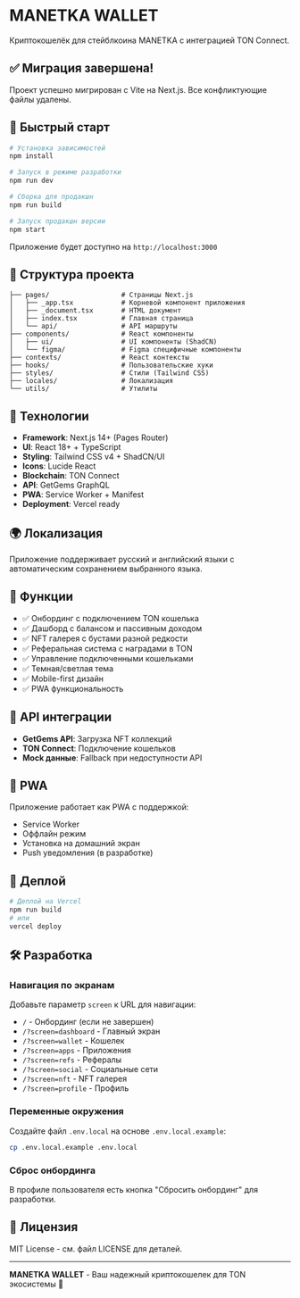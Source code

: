 # MANETKA WALLET

Криптокошелёк для стейблкоина MANETKA с интеграцией TON Connect.

## ✅ Миграция завершена!

Проект успешно мигрирован с Vite на Next.js. Все конфликтующие файлы удалены.

## 🚀 Быстрый старт

```bash
# Установка зависимостей
npm install

# Запуск в режиме разработки
npm run dev

# Сборка для продакшн
npm run build

# Запуск продакшн версии
npm start
```

Приложение будет доступно на `http://localhost:3000`

## 📁 Структура проекта

```
├── pages/                  # Страницы Next.js
│   ├── _app.tsx            # Корневой компонент приложения
│   ├── _document.tsx       # HTML документ
│   ├── index.tsx           # Главная страница
│   └── api/                # API маршруты
├── components/             # React компоненты
│   ├── ui/                 # UI компоненты (ShadCN)
│   └── figma/              # Figma специфичные компоненты
├── contexts/               # React контексты
├── hooks/                  # Пользовательские хуки
├── styles/                 # Стили (Tailwind CSS)
├── locales/                # Локализация
└── utils/                  # Утилиты
```

## 🔧 Технологии

- **Framework**: Next.js 14+ (Pages Router)
- **UI**: React 18+ + TypeScript
- **Styling**: Tailwind CSS v4 + ShadCN/UI
- **Icons**: Lucide React
- **Blockchain**: TON Connect
- **API**: GetGems GraphQL
- **PWA**: Service Worker + Manifest
- **Deployment**: Vercel ready

## 🌍 Локализация

Приложение поддерживает русский и английский языки с автоматическим сохранением выбранного языка.

## 🎨 Функции

- ✅ Онбординг с подключением TON кошелька
- ✅ Дашборд с балансом и пассивным доходом  
- ✅ NFT галерея с бустами разной редкости
- ✅ Реферальная система с наградами в TON
- ✅ Управление подключенными кошельками
- ✅ Темная/светлая тема
- ✅ Mobile-first дизайн
- ✅ PWA функциональность

## 🔗 API интеграции

- **GetGems API**: Загрузка NFT коллекций
- **TON Connect**: Подключение кошельков
- **Mock данные**: Fallback при недоступности API

## 📱 PWA

Приложение работает как PWA с поддержкой:
- Service Worker
- Оффлайн режим
- Установка на домашний экран
- Push уведомления (в разработке)

## 🚀 Деплой

```bash
# Деплой на Vercel
npm run build
# или
vercel deploy
```

## 🛠 Разработка

### Навигация по экранам

Добавьте параметр `screen` к URL для навигации:
- `/` - Онбординг (если не завершен)
- `/?screen=dashboard` - Главный экран
- `/?screen=wallet` - Кошелек
- `/?screen=apps` - Приложения
- `/?screen=refs` - Рефералы
- `/?screen=social` - Социальные сети
- `/?screen=nft` - NFT галерея
- `/?screen=profile` - Профиль

### Переменные окружения

Создайте файл `.env.local` на основе `.env.local.example`:

```bash
cp .env.local.example .env.local
```

### Сброс онбординга

В профиле пользователя есть кнопка "Сбросить онбординг" для разработки.

## 📄 Лицензия

MIT License - см. файл LICENSE для деталей.

---

**MANETKA WALLET** - Ваш надежный криптокошелек для TON экосистемы 🚀